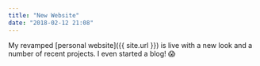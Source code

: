 ```yaml
---
title: "New Website"
date: "2018-02-12 21:08"
---
```


My revamped [personal website]({{ site.url }}) is live with a new look and a number of recent projects. I even started a blog! &#x1F631;
